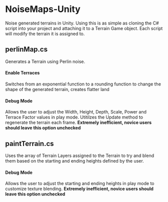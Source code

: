 # NoiseMaps-Unity

Noise generated terrains in Unity. Using this is as simple as cloning the C# script into your project and attaching it to a Terrain Game object. Each script will modify the terrain it is assigned to.

## perlinMap.cs
Generates a Terrain using Perlin noise.
#### Enable Terraces
Switches from an exponential function to a rounding function to change the shape of the generated terrain, creates flatter land
#### Debug Mode
Allows the user to adjust the Width, Height, Depth, Scale, Power and Terrace Factor values in play mode. Utitilzes the Update method to regenerate the terrain each frame. **Extremely inefficient, novice users should leave this option unchecked**

## paintTerrain.cs
Uses the array of Terrain Layers assigned to the Terrain to try and blend them based on the starting and ending heights defined by the user.
#### Debug Mode
Allows the user to adjust the starting and ending heights in play mode to customize texture blending. **Extremely inefficient, novice users should leave this option unchecked**
